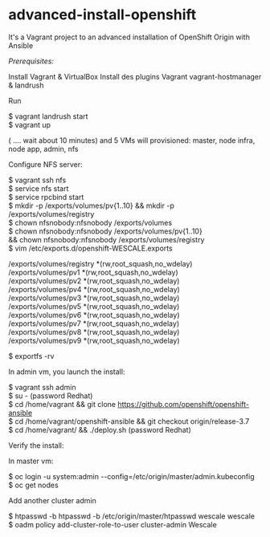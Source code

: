 # advanced-install-openshift
It's a Vagrant project to an advanced installation of OpenShift Origin with Ansible

*Prerequisites:*

Install Vagrant & VirtualBox
Install des plugins Vagrant vagrant-hostmanager & landrush


Run

$ vagrant landrush start </br>
$ vagrant up

( .... wait about 10 minutes) and 5 VMs will provisioned: master, node infra, node app, admin, nfs

Configure NFS server:

$ vagrant ssh nfs</br>
$ service nfs start</br>
$ service rpcbind start</br>
$ mkdir -p /exports/volumes/pv{1..10} && mkdir -p /exports/volumes/registry </br>
$ chown nfsnobody:nfsnobody /exports/volumes </br>
$ chown nfsnobody:nfsnobody /exports/volumes/pv{1..10} </br>
  && chown nfsnobody:nfsnobody /exports/volumes/registry </br>
$ vim /etc/exports.d/openshift-WESCALE.exports </br>

/exports/volumes/registry  *(rw,root_squash,no_wdelay) </br>
/exports/volumes/pv1  *(rw,root_squash,no_wdelay) </br>
/exports/volumes/pv2  *(rw,root_squash,no_wdelay) </br>
/exports/volumes/pv4  *(rw,root_squash,no_wdelay) </br>
/exports/volumes/pv3  *(rw,root_squash,no_wdelay) </br>
/exports/volumes/pv5  *(rw,root_squash,no_wdelay) </br>
/exports/volumes/pv6 *(rw,root_squash,no_wdelay) </br>
/exports/volumes/pv7 *(rw,root_squash,no_wdelay) </br>
/exports/volumes/pv8 *(rw,root_squash,no_wdelay)</br>
/exports/volumes/pv9 *(rw,root_squash,no_wdelay)</br>

$ exportfs -rv

In admin vm, you launch the install:

$ vagrant ssh admin </br>
$ su - (password Redhat) </br>
$ cd /home/vagrant && git clone https://github.com/openshift/openshift-ansible </br>
$ cd /home/vagrant/openshift-ansible && git checkout origin/release-3.7 </br>
$ cd /home/vagrant/ && ./deploy.sh (password Redhat)


Verify the install:


In master vm:

$ oc login -u system:admin --config=/etc/origin/master/admin.kubeconfig </br>
$ oc get nodes </br>

Add another cluster admin

$ htpasswd -b htpasswd -b /etc/origin/master/htpasswd wescale wescale </br>
$ oadm policy add-cluster-role-to-user cluster-admin Wescale




